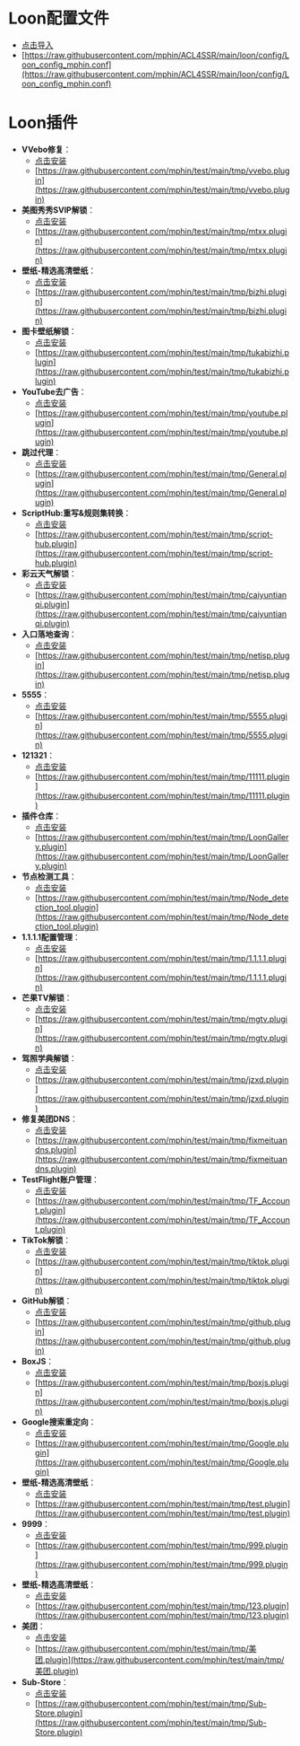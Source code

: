 # Loon配置文件
  - [点击导入](https://www.nsloon.com/openloon/import?sub=https://raw.githubusercontent.com/mphin/test/main/loon/plugin/fixmeituandns.plugin)
  - [https://raw.githubusercontent.com/mphin/ACL4SSR/main/loon/config/Loon_config_mphin.conf](https://raw.githubusercontent.com/mphin/ACL4SSR/main/loon/config/Loon_config_mphin.conf)
# Loon插件
- **VVebo修复**：
  - [点击安装](https://www.nsloon.com/openloon/import?plugin=https://raw.githubusercontent.com/mphin/test/main/tmp/vvebo.plugin)
  - [https://raw.githubusercontent.com/mphin/test/main/tmp/vvebo.plugin](https://raw.githubusercontent.com/mphin/test/main/tmp/vvebo.plugin)
- **美图秀秀SVIP解锁**：
  - [点击安装](https://www.nsloon.com/openloon/import?plugin=https://raw.githubusercontent.com/mphin/test/main/tmp/mtxx.plugin)
  - [https://raw.githubusercontent.com/mphin/test/main/tmp/mtxx.plugin](https://raw.githubusercontent.com/mphin/test/main/tmp/mtxx.plugin)
- **壁纸-精选高清壁纸**：
  - [点击安装](https://www.nsloon.com/openloon/import?plugin=https://raw.githubusercontent.com/mphin/test/main/tmp/bizhi.plugin)
  - [https://raw.githubusercontent.com/mphin/test/main/tmp/bizhi.plugin](https://raw.githubusercontent.com/mphin/test/main/tmp/bizhi.plugin)
- **图卡壁纸解锁**：
  - [点击安装](https://www.nsloon.com/openloon/import?plugin=https://raw.githubusercontent.com/mphin/test/main/tmp/tukabizhi.plugin)
  - [https://raw.githubusercontent.com/mphin/test/main/tmp/tukabizhi.plugin](https://raw.githubusercontent.com/mphin/test/main/tmp/tukabizhi.plugin)
- **YouTube去广告**：
  - [点击安装](https://www.nsloon.com/openloon/import?plugin=https://raw.githubusercontent.com/mphin/test/main/tmp/youtube.plugin)
  - [https://raw.githubusercontent.com/mphin/test/main/tmp/youtube.plugin](https://raw.githubusercontent.com/mphin/test/main/tmp/youtube.plugin)
- **跳过代理**：
  - [点击安装](https://www.nsloon.com/openloon/import?plugin=https://raw.githubusercontent.com/mphin/test/main/tmp/General.plugin)
  - [https://raw.githubusercontent.com/mphin/test/main/tmp/General.plugin](https://raw.githubusercontent.com/mphin/test/main/tmp/General.plugin)
- **ScriptHub:重写&规则集转换**：
  - [点击安装](https://www.nsloon.com/openloon/import?plugin=https://raw.githubusercontent.com/mphin/test/main/tmp/script-hub.plugin)
  - [https://raw.githubusercontent.com/mphin/test/main/tmp/script-hub.plugin](https://raw.githubusercontent.com/mphin/test/main/tmp/script-hub.plugin)
- **彩云天气解锁**：
  - [点击安装](https://www.nsloon.com/openloon/import?plugin=https://raw.githubusercontent.com/mphin/test/main/tmp/caiyuntianqi.plugin)
  - [https://raw.githubusercontent.com/mphin/test/main/tmp/caiyuntianqi.plugin](https://raw.githubusercontent.com/mphin/test/main/tmp/caiyuntianqi.plugin)
- **入口落地查询**：
  - [点击安装](https://www.nsloon.com/openloon/import?plugin=https://raw.githubusercontent.com/mphin/test/main/tmp/netisp.plugin)
  - [https://raw.githubusercontent.com/mphin/test/main/tmp/netisp.plugin](https://raw.githubusercontent.com/mphin/test/main/tmp/netisp.plugin)
- **5555**：
  - [点击安装](https://www.nsloon.com/openloon/import?plugin=https://raw.githubusercontent.com/mphin/test/main/tmp/5555.plugin)
  - [https://raw.githubusercontent.com/mphin/test/main/tmp/5555.plugin](https://raw.githubusercontent.com/mphin/test/main/tmp/5555.plugin)
- **121321**：
  - [点击安装](https://www.nsloon.com/openloon/import?plugin=https://raw.githubusercontent.com/mphin/test/main/tmp/11111.plugin)
  - [https://raw.githubusercontent.com/mphin/test/main/tmp/11111.plugin](https://raw.githubusercontent.com/mphin/test/main/tmp/11111.plugin)
- **插件仓库**：
  - [点击安装](https://www.nsloon.com/openloon/import?plugin=https://raw.githubusercontent.com/mphin/test/main/tmp/LoonGallery.plugin)
  - [https://raw.githubusercontent.com/mphin/test/main/tmp/LoonGallery.plugin](https://raw.githubusercontent.com/mphin/test/main/tmp/LoonGallery.plugin)
- **节点检测工具**：
  - [点击安装](https://www.nsloon.com/openloon/import?plugin=https://raw.githubusercontent.com/mphin/test/main/tmp/Node_detection_tool.plugin)
  - [https://raw.githubusercontent.com/mphin/test/main/tmp/Node_detection_tool.plugin](https://raw.githubusercontent.com/mphin/test/main/tmp/Node_detection_tool.plugin)
- **1.1.1.1配置管理**：
  - [点击安装](https://www.nsloon.com/openloon/import?plugin=https://raw.githubusercontent.com/mphin/test/main/tmp/1.1.1.1.plugin)
  - [https://raw.githubusercontent.com/mphin/test/main/tmp/1.1.1.1.plugin](https://raw.githubusercontent.com/mphin/test/main/tmp/1.1.1.1.plugin)
- **芒果TV解锁**：
  - [点击安装](https://www.nsloon.com/openloon/import?plugin=https://raw.githubusercontent.com/mphin/test/main/tmp/mgtv.plugin)
  - [https://raw.githubusercontent.com/mphin/test/main/tmp/mgtv.plugin](https://raw.githubusercontent.com/mphin/test/main/tmp/mgtv.plugin)
- **驾照学典解锁**：
  - [点击安装](https://www.nsloon.com/openloon/import?plugin=https://raw.githubusercontent.com/mphin/test/main/tmp/jzxd.plugin)
  - [https://raw.githubusercontent.com/mphin/test/main/tmp/jzxd.plugin](https://raw.githubusercontent.com/mphin/test/main/tmp/jzxd.plugin)
- **修复美团DNS**：
  - [点击安装](https://www.nsloon.com/openloon/import?plugin=https://raw.githubusercontent.com/mphin/test/main/tmp/fixmeituandns.plugin)
  - [https://raw.githubusercontent.com/mphin/test/main/tmp/fixmeituandns.plugin](https://raw.githubusercontent.com/mphin/test/main/tmp/fixmeituandns.plugin)
- **TestFlight账户管理**：
  - [点击安装](https://www.nsloon.com/openloon/import?plugin=https://raw.githubusercontent.com/mphin/test/main/tmp/TF_Account.plugin)
  - [https://raw.githubusercontent.com/mphin/test/main/tmp/TF_Account.plugin](https://raw.githubusercontent.com/mphin/test/main/tmp/TF_Account.plugin)
- **TikTok解锁**：
  - [点击安装](https://www.nsloon.com/openloon/import?plugin=https://raw.githubusercontent.com/mphin/test/main/tmp/tiktok.plugin)
  - [https://raw.githubusercontent.com/mphin/test/main/tmp/tiktok.plugin](https://raw.githubusercontent.com/mphin/test/main/tmp/tiktok.plugin)
- **GitHub解锁**：
  - [点击安装](https://www.nsloon.com/openloon/import?plugin=https://raw.githubusercontent.com/mphin/test/main/tmp/github.plugin)
  - [https://raw.githubusercontent.com/mphin/test/main/tmp/github.plugin](https://raw.githubusercontent.com/mphin/test/main/tmp/github.plugin)
- **BoxJS**：
  - [点击安装](https://www.nsloon.com/openloon/import?plugin=https://raw.githubusercontent.com/mphin/test/main/tmp/boxjs.plugin)
  - [https://raw.githubusercontent.com/mphin/test/main/tmp/boxjs.plugin](https://raw.githubusercontent.com/mphin/test/main/tmp/boxjs.plugin)
- **Google搜索重定向**：
  - [点击安装](https://www.nsloon.com/openloon/import?plugin=https://raw.githubusercontent.com/mphin/test/main/tmp/Google.plugin)
  - [https://raw.githubusercontent.com/mphin/test/main/tmp/Google.plugin](https://raw.githubusercontent.com/mphin/test/main/tmp/Google.plugin)
- **壁纸-精选高清壁纸**：
  - [点击安装](https://www.nsloon.com/openloon/import?plugin=https://raw.githubusercontent.com/mphin/test/main/tmp/test.plugin)
  - [https://raw.githubusercontent.com/mphin/test/main/tmp/test.plugin](https://raw.githubusercontent.com/mphin/test/main/tmp/test.plugin)
- **9999**：
  - [点击安装](https://www.nsloon.com/openloon/import?plugin=https://raw.githubusercontent.com/mphin/test/main/tmp/999.plugin)
  - [https://raw.githubusercontent.com/mphin/test/main/tmp/999.plugin](https://raw.githubusercontent.com/mphin/test/main/tmp/999.plugin)
- **壁纸-精选高清壁纸**：
  - [点击安装](https://www.nsloon.com/openloon/import?plugin=https://raw.githubusercontent.com/mphin/test/main/tmp/123.plugin)
  - [https://raw.githubusercontent.com/mphin/test/main/tmp/123.plugin](https://raw.githubusercontent.com/mphin/test/main/tmp/123.plugin)
- **美团**：
  - [点击安装](https://www.nsloon.com/openloon/import?plugin=https://raw.githubusercontent.com/mphin/test/main/tmp/美团.plugin)
  - [https://raw.githubusercontent.com/mphin/test/main/tmp/美团.plugin](https://raw.githubusercontent.com/mphin/test/main/tmp/美团.plugin)
- **Sub-Store**：
  - [点击安装](https://www.nsloon.com/openloon/import?plugin=https://raw.githubusercontent.com/mphin/test/main/tmp/Sub-Store.plugin)
  - [https://raw.githubusercontent.com/mphin/test/main/tmp/Sub-Store.plugin](https://raw.githubusercontent.com/mphin/test/main/tmp/Sub-Store.plugin)
